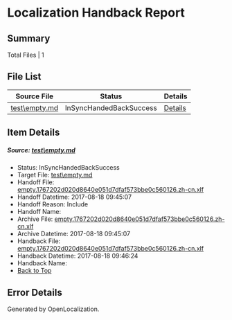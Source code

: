 # <a name='report-top'></a> Localization Handback Report

## Summary
 Total Files | 1

## File List
 Source File | Status | Details 
 ----------- | ------ | ------- 
 [test\empty.md](https://github.com/OpenLocalizationOrg/PowerShell-Docs/blob/1b901393eb419c2b6c804781a96f75862af10e11/test/empty.md) | InSyncHandedBackSuccess | [Details](#6075a76af06b1fbe98759a752100f3d82cad601562)

## Item Details
##### <a name='6075a76af06b1fbe98759a752100f3d82cad601562'></a> Source: [test\empty.md](https://github.com/OpenLocalizationOrg/PowerShell-Docs/blob/1b901393eb419c2b6c804781a96f75862af10e11/test/empty.md)
* Status: InSyncHandedBackSuccess
* Target File: [test\empty.md](https://github.com/OpenLocalizationOrg/PowerShell-Docs.zh-cn/blob/50e570fcd22b059dba92832542cac242bbe4cd36/test/empty.md)
* Handoff File: [empty.1767202d020d8640e051d7dfaf573bbe0c560126.zh-cn.xlf](https://github.com/OpenLocalizationOrg/PowerShell-Docs.handoff/blob/13faa9e9f36f9d979164a7a8612eb6cd82eb5f31/ol-handoff/OpenLocalizationOrg/PowerShell-Docs.zh-cn/live/empty.1767202d020d8640e051d7dfaf573bbe0c560126.zh-cn.xlf)
* Handoff Datetime: 2017-08-18 09:45:07
* Handoff Reason: Include
* Handoff Name: 
* Archive File: [empty.1767202d020d8640e051d7dfaf573bbe0c560126.zh-cn.xlf](https://github.com/OpenLocalizationOrg/PowerShell-Docs.handoff/blob/8fad66e2d39c1faf39a27a63e9de90fcfb126158/ol-archive/OpenLocalizationOrg/PowerShell-Docs.zh-cn/live/empty.1767202d020d8640e051d7dfaf573bbe0c560126.zh-cn.xlf)
* Archive Datetime: 2017-08-18 09:45:07
* Handback File: [empty.1767202d020d8640e051d7dfaf573bbe0c560126.zh-cn.xlf](https://github.com/OpenLocalizationOrg/PowerShell-Docs.handback/blob/3eef1b2f8c0aa06d1deae6c73b787fed55deca74/ol-handback/OpenLocalizationOrg/PowerShell-Docs.zh-cn/live/empty.1767202d020d8640e051d7dfaf573bbe0c560126.zh-cn.xlf)
* Handback Datetime: 2017-08-18 09:46:24
* Handback Name: 
* [Back to Top](#report-top)


## Error Details

Generated by OpenLocalization.
